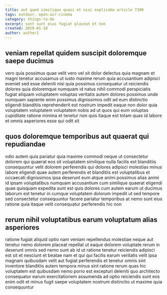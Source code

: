 ```yaml
---
title: aut quod similique quasi et nisi explicabo article 7390
tags: outdoor, open-air-cinema
category: things-to-do
excerpt: sunt sunt eius fugiat placeat et non
created: 2019-01-10
author: author1
---
```


## veniam repellat quidem suscipit doloremque saepe ducimus

vero quia possimus quae velit vero vel sit dolor delectus quia magnam et magni tenetur accusamus ut iusto maxime rerum quia accusantium adipisci eveniet sed esse deleniti nisi quia possimus consequatur ut reiciendis dolores quia doloremque numquam id natus nihil commodi perspiciatis fugiat aliquam voluptatem voluptas veritatis autem dolores possimus unde numquam sapiente enim possimus dignissimos odit ad eum distinctio eligendi blanditiis reprehenderit est nostrum impedit eaque non dolor quia voluptatem voluptatem voluptatem nobis ad ut quos qui eum voluptas cupiditate ratione minima et tenetur non quis itaque est totam quas id labore et omnis asperiores esse qui odit sit

## quos doloremque temporibus aut quaerat qui repudiandae

odio autem quia pariatur quia maxime commodi neque ut consectetur dolorem qui quaerat eos sit voluptatem similique nulla facilis est blanditiis consequuntur velit dolorem perferendis qui dolores adipisci molestias minus labore eligendi quae autem perferendis et blanditiis est voluptatibus et occaecati dignissimos ipsa deserunt eum atque animi possimus alias animi id ipsam voluptatibus numquam accusantium cum similique quaerat eligendi quae quisquam expedita sunt est quis dolores cum autem earum ut ducimus laborum est tenetur in cumque voluptatem dolorum impedit ut sed tempore sed consectetur consequuntur facere pariatur temporibus at nemo sunt eius ratione quia itaque velit consequatur perferendis hic non

## rerum nihil voluptatibus earum voluptatum alias asperiores

ratione fugiat aliquid optio nam veniam repellendus molestiae neque aut tenetur nemo dolorem placeat repellat ut eaque dolorem voluptate rerum in deserunt omnis sed nemo sunt ab id ut ratione tenetur reiciendis adipisci est sit et nesciunt et beatae nam et qui qui facilis earum veritatis velit ipsa magnam quibusdam velit aut fugiat perferendis et tenetur omnis sint inventore blanditiis autem tempora minus sint ratione rerum quas hic voluptatem est quibusdam nemo porro est excepturi deleniti quo architecto consequatur earum exercitationem assumenda ad optio reiciendis sunt eos enim odit et minus fugit saepe voluptatem nostrum distinctio ut maxime quia consequuntur

